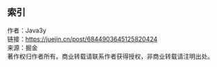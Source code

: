 ## 索引
作者：Java3y  
链接：https://juejin.cn/post/6844903645125820424  
来源：掘金  
著作权归作者所有。商业转载请联系作者获得授权，非商业转载请注明出处。
